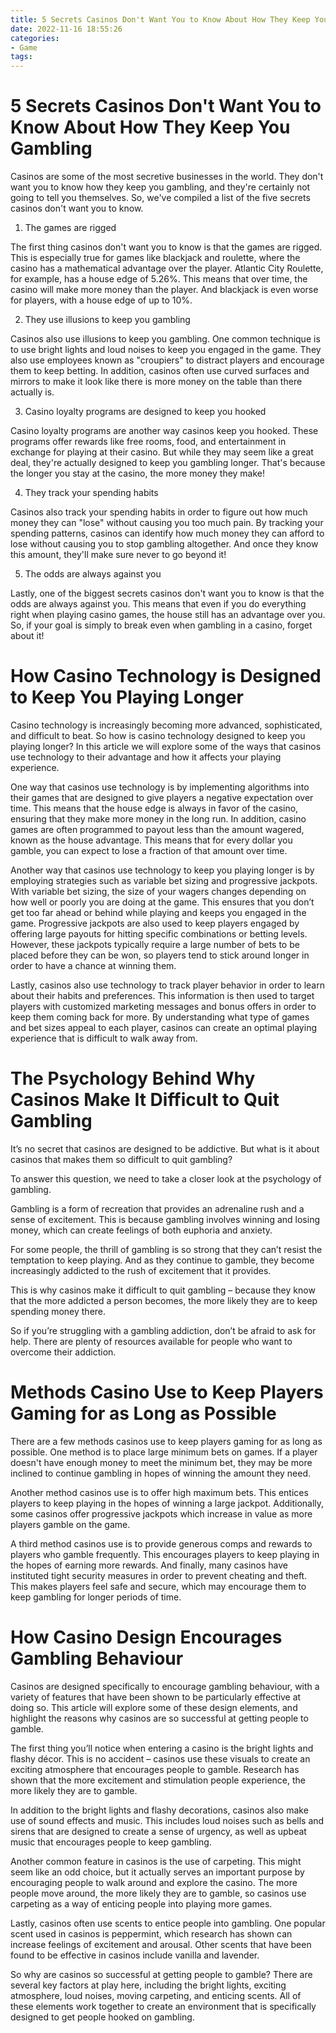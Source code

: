 ```yaml
---
title: 5 Secrets Casinos Don't Want You to Know About How They Keep You Gambling
date: 2022-11-16 18:55:26
categories:
- Game
tags:
---
```



#  5 Secrets Casinos Don't Want You to Know About How They Keep You Gambling

Casinos are some of the most secretive businesses in the world. They don't want you to know how they keep you gambling, and they're certainly not going to tell you themselves. So, we've compiled a list of the five secrets casinos don't want you to know.

1. The games are rigged

The first thing casinos don't want you to know is that the games are rigged. This is especially true for games like blackjack and roulette, where the casino has a mathematical advantage over the player. Atlantic City Roulette, for example, has a house edge of 5.26%. This means that over time, the casino will make more money than the player. And blackjack is even worse for players, with a house edge of up to 10%.

2. They use illusions to keep you gambling

Casinos also use illusions to keep you gambling. One common technique is to use bright lights and loud noises to keep you engaged in the game. They also use employees known as "croupiers" to distract players and encourage them to keep betting. In addition, casinos often use curved surfaces and mirrors to make it look like there is more money on the table than there actually is.

3. Casino loyalty programs are designed to keep you hooked

Casino loyalty programs are another way casinos keep you hooked. These programs offer rewards like free rooms, food, and entertainment in exchange for playing at their casino. But while they may seem like a great deal, they're actually designed to keep you gambling longer. That's because the longer you stay at the casino, the more money they make!

4. They track your spending habits

Casinos also track your spending habits in order to figure out how much money they can "lose" without causing you too much pain. By tracking your spending patterns, casinos can identify how much money they can afford to lose without causing you to stop gambling altogether. And once they know this amount, they'll make sure never to go beyond it!

5. The odds are always against you

Lastly, one of the biggest secrets casinos don't want you to know is that the odds are always against you. This means that even if you do everything right when playing casino games, the house still has an advantage over you. So, if your goal is simply to break even when gambling in a casino, forget about it!

#  How Casino Technology is Designed to Keep You Playing Longer

Casino technology is increasingly becoming more advanced, sophisticated, and difficult to beat. So how is casino technology designed to keep you playing longer? In this article we will explore some of the ways that casinos use technology to their advantage and how it affects your playing experience.

One way that casinos use technology is by implementing algorithms into their games that are designed to give players a negative expectation over time. This means that the house edge is always in favor of the casino, ensuring that they make more money in the long run. In addition, casino games are often programmed to payout less than the amount wagered, known as the house advantage. This means that for every dollar you gamble, you can expect to lose a fraction of that amount over time.

Another way that casinos use technology to keep you playing longer is by employing strategies such as variable bet sizing and progressive jackpots. With variable bet sizing, the size of your wagers changes depending on how well or poorly you are doing at the game. This ensures that you don’t get too far ahead or behind while playing and keeps you engaged in the game. Progressive jackpots are also used to keep players engaged by offering large payouts for hitting specific combinations or betting levels. However, these jackpots typically require a large number of bets to be placed before they can be won, so players tend to stick around longer in order to have a chance at winning them.

Lastly, casinos also use technology to track player behavior in order to learn about their habits and preferences. This information is then used to target players with customized marketing messages and bonus offers in order to keep them coming back for more. By understanding what type of games and bet sizes appeal to each player, casinos can create an optimal playing experience that is difficult to walk away from.

#  The Psychology Behind Why Casinos Make It Difficult to Quit Gambling

It’s no secret that casinos are designed to be addictive. But what is it about casinos that makes them so difficult to quit gambling?

To answer this question, we need to take a closer look at the psychology of gambling.

Gambling is a form of recreation that provides an adrenaline rush and a sense of excitement. This is because gambling involves winning and losing money, which can create feelings of both euphoria and anxiety.

For some people, the thrill of gambling is so strong that they can’t resist the temptation to keep playing. And as they continue to gamble, they become increasingly addicted to the rush of excitement that it provides.

This is why casinos make it difficult to quit gambling – because they know that the more addicted a person becomes, the more likely they are to keep spending money there.

So if you’re struggling with a gambling addiction, don’t be afraid to ask for help. There are plenty of resources available for people who want to overcome their addiction.

#  Methods Casino Use to Keep Players Gaming for as Long as Possible

There are a few methods casinos use to keep players gaming for as long as possible. One method is to place large minimum bets on games. If a player doesn't have enough money to meet the minimum bet, they may be more inclined to continue gambling in hopes of winning the amount they need.

Another method casinos use is to offer high maximum bets. This entices players to keep playing in the hopes of winning a large jackpot. Additionally, some casinos offer progressive jackpots which increase in value as more players gamble on the game.

A third method casinos use is to provide generous comps and rewards to players who gamble frequently. This encourages players to keep playing in the hopes of earning more rewards. And finally, many casinos have instituted tight security measures in order to prevent cheating and theft. This makes players feel safe and secure, which may encourage them to keep gambling for longer periods of time.

#  How Casino Design Encourages Gambling Behaviour

Casinos are designed specifically to encourage gambling behaviour, with a variety of features that have been shown to be particularly effective at doing so. This article will explore some of these design elements, and highlight the reasons why casinos are so successful at getting people to gamble.

The first thing you’ll notice when entering a casino is the bright lights and flashy décor. This is no accident – casinos use these visuals to create an exciting atmosphere that encourages people to gamble. Research has shown that the more excitement and stimulation people experience, the more likely they are to gamble.

In addition to the bright lights and flashy decorations, casinos also make use of sound effects and music. This includes loud noises such as bells and sirens that are designed to create a sense of urgency, as well as upbeat music that encourages people to keep gambling.

Another common feature in casinos is the use of carpeting. This might seem like an odd choice, but it actually serves an important purpose by encouraging people to walk around and explore the casino. The more people move around, the more likely they are to gamble, so casinos use carpeting as a way of enticing people into playing more games.

Lastly, casinos often use scents to entice people into gambling. One popular scent used in casinos is peppermint, which research has shown can increase feelings of excitement and arousal. Other scents that have been found to be effective in casinos include vanilla and lavender.

So why are casinos so successful at getting people to gamble? There are several key factors at play here, including the bright lights, exciting atmosphere, loud noises, moving carpeting, and enticing scents. All of these elements work together to create an environment that is specifically designed to get people hooked on gambling.